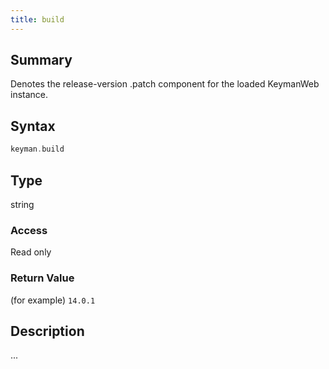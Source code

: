 ```yaml
---
title: build
---
```


## Summary

Denotes the release-version .patch component for the loaded KeymanWeb instance.

## Syntax

```c
keyman.build
```

## Type

string

### Access

Read only

### Return Value

(for example) `14.0.1`

## Description

...
